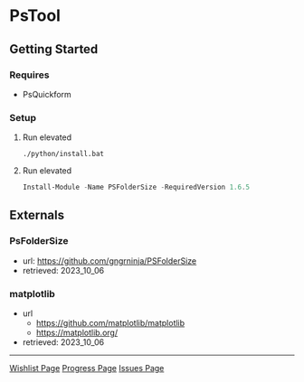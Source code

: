 # PsTool

## Getting Started

### Requires

- PsQuickform

### Setup

1. Run elevated

   ```dos
   ./python/install.bat
   ```

2. Run elevated

   ```powershell
   Install-Module -Name PSFolderSize -RequiredVersion 1.6.5
   ```

## Externals

### PsFolderSize

- url: <https://github.com/gngrninja/PSFolderSize>
- retrieved: 2023_10_06

### matplotlib

- url
  - <https://github.com/matplotlib/matplotlib>
  - <https://matplotlib.org/>
- retrieved: 2023_10_06

---

[Wishlist Page](./doc/wish.md)
[Progress Page](./doc/todo.md)
[Issues Page](./doc/issue.md)

